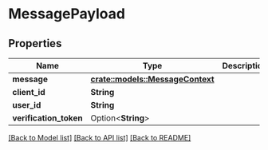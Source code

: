 # MessagePayload

## Properties

Name | Type | Description | Notes
------------ | ------------- | ------------- | -------------
**message** | [**crate::models::MessageContext**](MessageContext.md) |  | 
**client_id** | **String** |  | 
**user_id** | **String** |  | 
**verification_token** | Option<**String**> |  | [optional]

[[Back to Model list]](../README.md#documentation-for-models) [[Back to API list]](../README.md#documentation-for-api-endpoints) [[Back to README]](../README.md)



